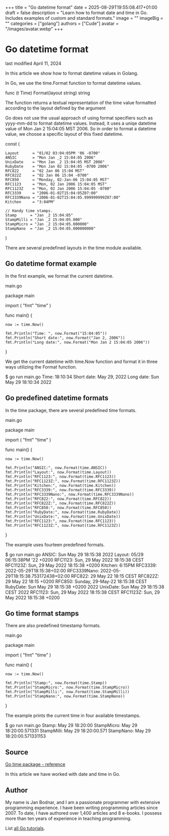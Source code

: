 +++
title = "Go datetime format"
date = 2025-08-29T19:55:08.417+01:00
draft = false
description = "Learn how to format date and time in Go. Includes examples of custom and standard formats."
image = ""
imageBig = ""
categories = ["golang"]
authors = ["Cude"]
avatar = "/images/avatar.webp"
+++

# Go datetime format

last modified April 11, 2024

In this article we show how to format datetime values in Golang.

In Go, we use the time.Format function to format datetime values.

func (t Time) Format(layout string) string

The function returns a textual representation of the time value formatted
according to the layout defined by the argument

Go does not use the usual approach of using format specifiers such as
yyyy-mm-dd to format datetime values. Instead, it uses a uniqe
datetime value of Mon Jan 2 15:04:05 MST 2006. So in order to
format a datetime value, we choose a specific layout of this fixed datetime.

const (

    Layout      = "01/02 03:04:05PM '06 -0700"
    ANSIC       = "Mon Jan _2 15:04:05 2006"
    UnixDate    = "Mon Jan _2 15:04:05 MST 2006"
    RubyDate    = "Mon Jan 02 15:04:05 -0700 2006"
    RFC822      = "02 Jan 06 15:04 MST"
    RFC822Z     = "02 Jan 06 15:04 -0700"
    RFC850      = "Monday, 02-Jan-06 15:04:05 MST"
    RFC1123     = "Mon, 02 Jan 2006 15:04:05 MST"
    RFC1123Z    = "Mon, 02 Jan 2006 15:04:05 -0700"
    RFC3339     = "2006-01-02T15:04:05Z07:00"
    RFC3339Nano = "2006-01-02T15:04:05.999999999Z07:00"
    Kitchen     = "3:04PM"

    // Handy time stamps.
    Stamp      = "Jan _2 15:04:05"
    StampMilli = "Jan _2 15:04:05.000"
    StampMicro = "Jan _2 15:04:05.000000"
    StampNano  = "Jan _2 15:04:05.000000000"
)

There are several predefined layouts in the time module available.

## Go datetime format example

In the first example, we format the current datetime.

main.go
  

package main

import (
    "fmt"
    "time"
)

func main() {

    now := time.Now()

    fmt.Println("Time: ", now.Format("15:04:05"))
    fmt.Println("Short date:", now.Format("Jan 2, 2006"))
    fmt.Println("Long date:", now.Format("Mon Jan 2 15:04:05 2006"))
}

We get the current datetime with time.Now function and format it 
in three ways utilizing the Format function.

$ go run main.go
Time:  18:10:34
Short date: May 29, 2022
Long date: Sun May 29 18:10:34 2022

## Go predefined datetime formats

In the time package, there are several predefined time formats.

main.go
  

package main

import (
    "fmt"
    "time"
)

func main() {

    now := time.Now()

    fmt.Println("ANSIC:", now.Format(time.ANSIC))
    fmt.Println("Layout:", now.Format(time.Layout))
    fmt.Println("RFC1123:", now.Format(time.RFC1123))
    fmt.Println("RFC1123Z:", now.Format(time.RFC1123Z))
    fmt.Println("Kitchen:", now.Format(time.Kitchen))
    fmt.Println("RFC3339:", now.Format(time.RFC3339))
    fmt.Println("RFC3339Nano:", now.Format(time.RFC3339Nano))
    fmt.Println("RFC822:", now.Format(time.RFC822))
    fmt.Println("RFC822Z:", now.Format(time.RFC822Z))
    fmt.Println("RFC850:", now.Format(time.RFC850))
    fmt.Println("RubyDate:", now.Format(time.RubyDate))
    fmt.Println("UnixDate:", now.Format(time.UnixDate))
    fmt.Println("RFC1123:", now.Format(time.RFC1123))
    fmt.Println("RFC1123Z:", now.Format(time.RFC1123Z))
}

The example uses fourteen predefined formats.

$ go run main.go
ANSIC: Sun May 29 18:15:38 2022
Layout: 05/29 06:15:38PM '22 +0200
RFC1123: Sun, 29 May 2022 18:15:38 CEST
RFC1123Z: Sun, 29 May 2022 18:15:38 +0200
Kitchen: 6:15PM
RFC3339: 2022-05-29T18:15:38+02:00
RFC3339Nano: 2022-05-29T18:15:38.753172438+02:00
RFC822: 29 May 22 18:15 CEST
RFC822Z: 29 May 22 18:15 +0200
RFC850: Sunday, 29-May-22 18:15:38 CEST
RubyDate: Sun May 29 18:15:38 +0200 2022
UnixDate: Sun May 29 18:15:38 CEST 2022
RFC1123: Sun, 29 May 2022 18:15:38 CEST
RFC1123Z: Sun, 29 May 2022 18:15:38 +0200

## Go time format stamps

There are also predefined timestamp formats.

main.go
  

package main

import (
    "fmt"
    "time"
)

func main() {

    now := time.Now()

    fmt.Println("Stamp:", now.Format(time.Stamp))
    fmt.Println("StampMicro:", now.Format(time.StampMicro))
    fmt.Println("StampMilli:", now.Format(time.StampMilli))
    fmt.Println("StampNano:", now.Format(time.StampNano))
}

The example prints the current time in four available timestamps.

$ go run main.go
Stamp: May 29 18:20:00
StampMicro: May 29 18:20:00.571331
StampMilli: May 29 18:20:00.571
StampNano: May 29 18:20:00.571331153

## Source

[Go time package - reference](https://pkg.go.dev/time)

In this article we have worked with date and time in Go.

## Author

My name is Jan Bodnar, and I am a passionate programmer with extensive
programming experience. I have been writing programming articles since 2007.
To date, I have authored over 1,400 articles and 8 e-books. I possess more
than ten years of experience in teaching programming.

List [all Go tutorials](/golang/).